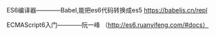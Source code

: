 ES6编译器————Babel,能把es6代码转换成es5  https://babeljs.cn/repl

ECMAScript6入门————阮一峰 （http://es6.ruanyifeng.com/#docs）
